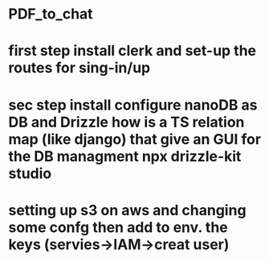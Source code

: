 # PDF_to_chat

# first step install clerk and set-up the routes for sing-in/up

# sec step install configure nanoDB as DB and Drizzle how is a TS relation map (like django) that give an GUI for the DB managment npx drizzle-kit studio

# setting up s3 on aws and changing some confg then add to env. the keys (servies->IAM->creat user)
